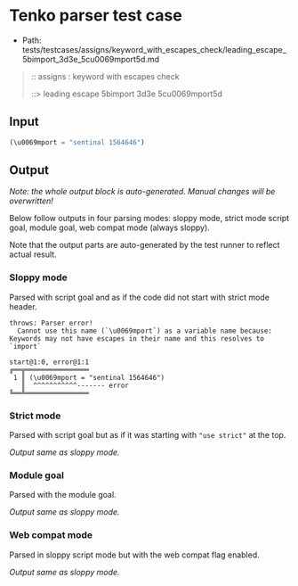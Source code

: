 # Tenko parser test case

- Path: tests/testcases/assigns/keyword_with_escapes_check/leading_escape_5bimport_3d3e_5cu0069mport5d.md

> :: assigns : keyword with escapes check
>
> ::> leading escape 5bimport 3d3e 5cu0069mport5d

## Input

`````js
(\u0069mport = "sentinal 1564646")
`````

## Output

_Note: the whole output block is auto-generated. Manual changes will be overwritten!_

Below follow outputs in four parsing modes: sloppy mode, strict mode script goal, module goal, web compat mode (always sloppy).

Note that the output parts are auto-generated by the test runner to reflect actual result.

### Sloppy mode

Parsed with script goal and as if the code did not start with strict mode header.

`````
throws: Parser error!
  Cannot use this name (`\u0069mport`) as a variable name because: Keywords may not have escapes in their name and this resolves to `import`

start@1:0, error@1:1
╔══╦════════════════
 1 ║ (\u0069mport = "sentinal 1564646")
   ║  ^^^^^^^^^^^------- error
╚══╩════════════════

`````

### Strict mode

Parsed with script goal but as if it was starting with `"use strict"` at the top.

_Output same as sloppy mode._

### Module goal

Parsed with the module goal.

_Output same as sloppy mode._

### Web compat mode

Parsed in sloppy script mode but with the web compat flag enabled.

_Output same as sloppy mode._
